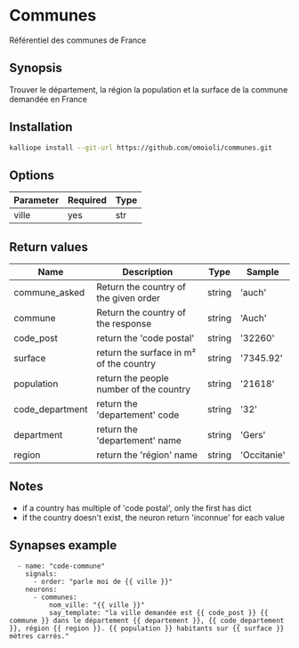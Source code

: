 # Communes
Référentiel des communes de France

## Synopsis
Trouver le département, la région la population et la surface de la commune demandée en France

## Installation
```bash
kalliope install --git-url https://github.com/omoioli/communes.git
```

## Options

| Parameter   | Required | Type                             |
|-------------|----------|----------------------------------|
| ville       | yes      | str                              |



## Return values

| Name            | Description                                  | Type   | Sample     |
|-----------------|----------------------------------------------|--------|------------|
| commune_asked   | Return the country of the given order        | string | 'auch'     |
| commune         | Return the country of the response           | string | 'Auch'     |
| code_post       | return the 'code postal'                     | string | '32260'    |
| surface         | return the surface in m² of the country      | string | '7345.92'  |                
| population      | return the people number of the country      | string | '21618'    |
| code_department | return the 'departement' code                | string | '32'       |
| department      | return the 'departement' name                | string | 'Gers'     |
| region          | return the 'région' name                     | string | 'Occitanie'|

## Notes
- if a country has multiple of 'code postal', only the first has dict
- if the country doesn't exist, the neuron return 'inconnue' for each value 

## Synapses example
```
  - name: "code-commune"
    signals:
      - order: "parle moi de {{ ville }}"
    neurons:
      - communes:
          nom_ville: "{{ ville }}"
          say_template: "la ville demandée est {{ code_post }} {{ commune }} dans le département {{ departement }}, {{ code_departement }}, région {{ region }}. {{ population }} habitants sur {{ surface }} mètres carrés."

```
